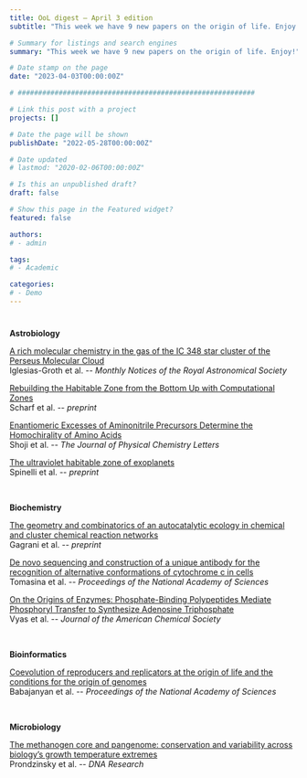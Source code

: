 ```yaml
---
title: OoL digest — April 3 edition
subtitle: "This week we have 9 new papers on the origin of life. Enjoy!"

# Summary for listings and search engines
summary: "This week we have 9 new papers on the origin of life. Enjoy!"

# Date stamp on the page
date: "2023-04-03T00:00:00Z"

# ##########################################################

# Link this post with a project
projects: []

# Date the page will be shown
publishDate: "2022-05-28T00:00:00Z"

# Date updated
# lastmod: "2020-02-06T00:00:00Z"

# Is this an unpublished draft?
draft: false

# Show this page in the Featured widget?
featured: false

authors:
# - admin

tags:
# - Academic

categories:
# - Demo
---
```


# <style>
# .article-container{
#     max-width: 1600px !important;
# }
# </style>

# ##########################################################

**Astrobiology**

[A rich molecular chemistry in the gas of the IC 348 star cluster of the Perseus Molecular Cloud](https://doi.org/10.1093/mnras/stad495) <br> Iglesias-Groth et al. -- *Monthly Notices of the Royal Astronomical Society*

[Rebuilding the Habitable Zone from the Bottom Up with Computational Zones](https://doi.org/10.48550/arXiv.2303.16111) <br> Scharf et al. -- *preprint*

[Enantiomeric Excesses of Aminonitrile Precursors Determine the Homochirality of Amino Acids](https://doi.org/10.1021/acs.jpclett.2c03862) <br> Shoji et al. -- *The Journal of Physical Chemistry Letters*

[The ultraviolet habitable zone of exoplanets](https://doi.org/10.48550/arXiv.2303.16229) <br> Spinelli et al. -- *preprint*

<br>

**Biochemistry**

[The geometry and combinatorics of an autocatalytic ecology in chemical and cluster chemical reaction networks](https://doi.org/10.48550/arXiv.2303.14238) <br> Gagrani et al. -- *preprint*

[De novo sequencing and construction of a unique antibody for the recognition of alternative conformations of cytochrome c in cells](https://doi.org/10.1073/pnas.2213432119) <br> Tomasina et al. -- *Proceedings of the National Academy of Sciences*

[On the Origins of Enzymes: Phosphate-Binding Polypeptides Mediate Phosphoryl Transfer to Synthesize Adenosine Triphosphate](https://doi.org/10.1021/jacs.2c08636) <br> Vyas et al. -- *Journal of the American Chemical Society*

<br>

**Bioinformatics**

[Coevolution of reproducers and replicators at the origin of life and the conditions for the origin of genomes](https://doi.org/10.1073/pnas.2301522120) <br> Babajanyan et al. -- *Proceedings of the National Academy of Sciences*

<br>

**Microbiology**

[The methanogen core and pangenome: conservation and variability across biology’s growth temperature extremes](https://doi.org/10.1093/dnares/dsac048) <br> Prondzinsky et al. -- *DNA Research*
